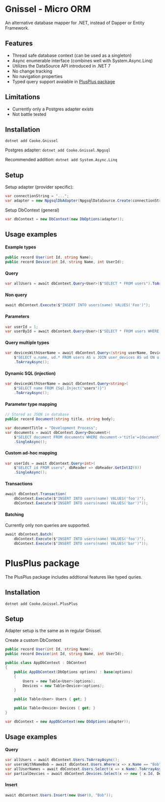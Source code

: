 # Gnissel - Micro ORM

An alternative database mapper for .NET, instead of Dapper or Entity Framework.

## Features

- Thread safe database context (can be used as a singleton)
- Async enumerable interface (combines well with System.Async.Linq)
- Utilizes the DataSource API introduced in .NET 7
- No change tracking
- No navigation properties
- Typed query support avaiable in [PlusPlus package](#plusplus-package)

## Limitations

- Currently only a Postgres adapter exists
- Not battle tested

## Installation

`dotnet add Cooke.Gnissel`

Postgres adapter:
`dotnet add Cooke.Gnissel.Npgsql`

Recommended addition:
`dotnet add System.Async.Linq`

## Setup

Setup adapter (provider specific):

```csharp
var connectionString = "...";
var adapter = new NpgsqlDbAdapter(NpgsqlDataSource.Create(connectionString));
```

Setup DbContext (general)

```csharp
var dbContext = new DbContext(new DbOptions(adapter));
```

## Usage examples

#### Example types

```csharp
public record User(int Id, string Name);
public record Device(int Id, string Name, int UserId);
```

#### Query

```csharp
var allUsers = await dbContext.Query<User>($"SELECT * FROM users").ToArrayAsync();
```

#### Non query

```csharp
await dbContext.Execute($"INSERT INTO users(name) VALUES('Foo')");
```

#### Parameters

```csharp
var userId = 1;
var userById = await dbContext.Query<User>($"SELECT * FROM users WHERE id={userId}").SingleAsync();
```

#### Query multiple types

```csharp
var devicesWithUserName = await dbContext.Query<(string userName, Device device)>(
    $"SELECT u.name, ud.* FROM users AS u JOIN user_devices AS ud ON u.id=ud.user_id")
    .ToArrayAsync();
```

#### Dynamic SQL (injection)

```csharp
var devicesWithUserName = await dbContext.Query<string>(
    $"SELECT name FROM {Sql.Inject("users")}")
    .ToArrayAsync();
```

#### Parameter type mapping

```csharp
// Stored as JSON in database
public record Document(string title, string body);
```

```csharp
var documentTitle = "Development Process";
var documents = await dbContext.Query<Document>(
    $"SELECT document FROM documents WHERE document->'title'={documentTitle:jsonb}")
    .SingleAsync();
```

#### Custom ad-hoc mapping

```csharp
var userIds = await dbContext.Query<int>(
    $"SELECT id FROM users", dbReader => dbReader.GetInt32(0))
    .SingleAsync();
```

#### Transactions

```csharp
await dbContext.Transaction(
    dbContext.Execute($"INSERT INTO users(name) VALUES('foo')"),
    dbContext.Execute($"INSERT INTO users(name) VALUES('bar')"));
```

#### Batching

Currently only non queries are supported.

```csharp
await dbContext.Batch(
    dbContext.Execute($"INSERT INTO users(name) VALUES('foo')"),
    dbContext.Execute($"INSERT INTO users(name) VALUES('bar')"));
```

# PlusPlus package

The PlusPlus package includes addtional features like typed quries.

## Installation
`dotnet add Cooke.Gnissel.PlusPlus`

## Setup
Adapter setup is the same as in regular Gnissel.

Create a custom DbContext

```csharp
public record User(int Id, string Name);
public record Device(int Id, string Name, int UserId);

public class AppDbContext : DbContext
{
    public AppDbContext(DbOptions options) : base(options)
    {
        Users = new Table<User>(options);
        Devices = new Table<Device>(options);
    }

    public Table<User> Users { get; }

    public Table<Device> Devices { get; }
}
```

```csharp
var dbContext = new AppDbContext(new DbOptions(adapter));
```

## Usage examples

#### Query

```csharp
var allUsers = await dbContext.Users.ToArrayAsync();
var usersWithNameBob = await dbContext.Users.Where(x => x.Name == "Bob").ToArrayAsync();
var allUserNames = await dbContext.Users.Select(x => x.Name).ToArrayAsync();
var partialDevcies = await dbContext.Devices.Select(x => new { x.Id, DeviceName = x.Name }).ToArrayAsync();
```

#### Insert

```csharp
await dbContext.Users.Insert(new User(0, "Bob"));
```
